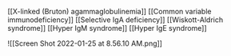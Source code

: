 [[X-linked (Bruton) agammaglobulinemia]] 
[[Common variable immunodeficiency]]
[[Selective IgA deficiency]]
[[Wiskott-Aldrich syndrome]]
[[Hyper IgM syndrome]]
[[Hyper IgE syndrome]]



![[Screen Shot 2022-01-25 at 8.56.10 AM.png]]